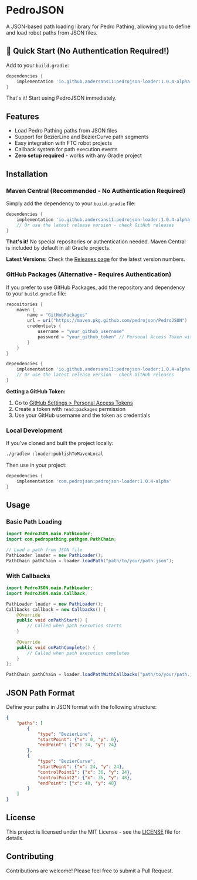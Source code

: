 # PedroJSON

A JSON-based path loading library for Pedro Pathing, allowing you to define and load robot paths from JSON files.

## 🚀 Quick Start (No Authentication Required!)

Add to your `build.gradle`:

```gradle
dependencies {
    implementation 'io.github.andersans11:pedrojson-loader:1.0.4-alpha'
}
```

That's it! Start using PedroJSON immediately.

## Features

- Load Pedro Pathing paths from JSON files
- Support for BezierLine and BezierCurve path segments
- Easy integration with FTC robot projects
- Callback system for path execution events
- **Zero setup required** - works with any Gradle project

## Installation

### Maven Central (Recommended - No Authentication Required)

Simply add the dependency to your `build.gradle` file:

```gradle
dependencies {
    implementation 'io.github.andersans11:pedrojson-loader:1.0.4-alpha'
    // Or use the latest release version - check GitHub releases
}
```

**That's it!** No special repositories or authentication needed. Maven Central is included by default in all Gradle projects.

**Latest Versions:**
Check the [Releases page](https://github.com/pedrojson/PedroJSON/releases) for the latest version numbers.

### GitHub Packages (Alternative - Requires Authentication)

If you prefer to use GitHub Packages, add the repository and dependency to your `build.gradle` file:

```gradle
repositories {
    maven {
        name = "GitHubPackages"
        url = uri("https://maven.pkg.github.com/pedrojson/PedroJSON")
        credentials {
            username = "your_github_username"
            password = "your_github_token" // Personal Access Token with read:packages permission
        }
    }
}

dependencies {
    implementation 'io.github.andersans11:pedrojson-loader:1.0.4-alpha'
    // Or use the latest release version - check GitHub releases
}
```

**Getting a GitHub Token:**
1. Go to [GitHub Settings > Personal Access Tokens](https://github.com/settings/tokens)
2. Create a token with `read:packages` permission
3. Use your GitHub username and the token as credentials

### Local Development

If you've cloned and built the project locally:

```bash
./gradlew :loader:publishToMavenLocal
```

Then use in your project:
```gradle
dependencies {
    implementation 'com.pedrojson:pedrojson-loader:1.0.4-alpha'
}
```

## Usage

### Basic Path Loading

```java
import PedroJSON.main.PathLoader;
import com.pedropathing.pathgen.PathChain;

// Load a path from JSON file
PathLoader loader = new PathLoader();
PathChain pathChain = loader.loadPath("path/to/your/path.json");
```

### With Callbacks

```java
import PedroJSON.main.PathLoader;
import PedroJSON.main.Callback;

PathLoader loader = new PathLoader();
Callbacks callback = new Callbacks() {
    @Override
    public void onPathStart() {
        // Called when path execution starts
    }
    
    @Override
    public void onPathComplete() {
        // Called when path execution completes
    }
};

PathChain pathChain = loader.loadPathWithCallbacks("path/to/your/path.json", callback);
```

## JSON Path Format

Define your paths in JSON format with the following structure:

```json
{
    "paths": [
        {
            "type": "BezierLine",
            "startPoint": {"x": 0, "y": 0},
            "endPoint": {"x": 24, "y": 24}
        },
        {
            "type": "BezierCurve",
            "startPoint": {"x": 24, "y": 24},
            "controlPoint1": {"x": 36, "y": 24},
            "controlPoint2": {"x": 36, "y": 48},
            "endPoint": {"x": 48, "y": 48}
        }
    ]
}
```

## License

This project is licensed under the MIT License - see the [LICENSE](LICENSE) file for details.

## Contributing

Contributions are welcome! Please feel free to submit a Pull Request.
